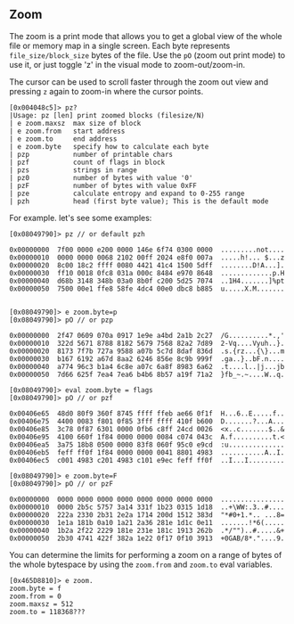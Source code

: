 ## Zoom 

The zoom is a print mode that allows you to get a global view of the whole file or memory map in a single screen. Each byte represents `file_size/block_size` bytes of the file. Use the `pO` (zoom out print mode) to use it, or just toggle 'z' in the visual mode to zoom-out/zoom-in.

The cursor can be used to scroll faster through the zoom out view and pressing `z` again to zoom-in where the cursor points.

    [0x004048c5]> pz?
    |Usage: pz [len] print zoomed blocks (filesize/N)
    | e zoom.maxsz  max size of block
    | e zoom.from   start address
    | e zoom.to     end address
    | e zoom.byte   specify how to calculate each byte
    | pzp           number of printable chars
    | pzf           count of flags in block
    | pzs           strings in range
    | pz0           number of bytes with value '0'
    | pzF           number of bytes with value 0xFF
    | pze           calculate entropy and expand to 0-255 range
    | pzh           head (first byte value); This is the default mode

    
For example. let's see some examples:

    [0x08049790]> pz // or default pzh

    0x00000000  7f00 0000 e200 0000 146e 6f74 0300 0000  .........not....
    0x00000010  0000 0000 0068 2102 00ff 2024 e8f0 007a  .....h!... $...z
    0x00000020  8c00 18c2 ffff 0080 4421 41c4 1500 5dff  ........D!A...].
    0x00000030  ff10 0018 0fc8 031a 000c 8484 e970 8648  .............p.H
    0x00000040  d68b 3148 348b 03a0 8b0f c200 5d25 7074  ..1H4.......]%pt
    0x00000050  7500 00e1 ffe8 58fe 4dc4 00e0 dbc8 b885  u.....X.M.......
 

    [0x08049790]> e zoom.byte=p
    [0x08049790]> pO // or pzp

    0x00000000  2f47 0609 070a 0917 1e9e a4bd 2a1b 2c27  /G..........*.,'
    0x00000010  322d 5671 8788 8182 5679 7568 82a2 7d89  2-Vq....Vyuh..}.
    0x00000020  8173 7f7b 727a 9588 a07b 5c7d 8daf 836d  .s.{rz...{\}...m
    0x00000030  b167 6192 a67d 8aa2 6246 856e 8c9b 999f  .ga..}..bF.n....
    0x00000040  a774 96c3 b1a4 6c8e a07c 6a8f 8983 6a62  .t....l..|j...jb
    0x00000050  7d66 625f 7ea4 7ea6 b4b6 8b57 a19f 71a2  }fb_~.~....W..q.

    [0x08049790]> eval zoom.byte = flags 
    [0x08049790]> pO // or pzf

    0x00406e65  48d0 80f9 360f 8745 ffff ffeb ae66 0f1f  H...6..E.....f..
    0x00406e75  4400 0083 f801 0f85 3fff ffff 410f b600  D.......?...A...
    0x00406e85  3c78 0f87 6301 0000 0fb6 c8ff 24cd 0026  <x..c.......$..&
    0x00406e95  4100 660f 1f84 0000 0000 0084 c074 043c  A.f..........t.<
    0x00406ea5  3a75 18b8 0500 0000 83f8 060f 95c0 e9cd  :u..............
    0x00406eb5  feff ff0f 1f84 0000 0000 0041 8801 4983  ...........A..I.
    0x00406ec5  c001 4983 c201 4983 c101 e9ec feff ff0f  ..I...I.........

    [0x08049790]> e zoom.byte=F
    [0x08049790]> pO // or pzF

    0x00000000  0000 0000 0000 0000 0000 0000 0000 0000  ................
    0x00000010  0000 2b5c 5757 3a14 331f 1b23 0315 1d18  ..+\WW:.3..#....
    0x00000020  222a 2330 2b31 2e2a 1714 200d 1512 383d  "*#0+1.*.. ...8=
    0x00000030  1e1a 181b 0a10 1a21 2a36 281e 1d1c 0e11  .......!*6(.....
    0x00000040  1b2a 2f22 2229 181e 231e 181c 1913 262b  .*/"")..#.....&+
    0x00000050  2b30 4741 422f 382a 1e22 0f17 0f10 3913  +0GAB/8*."....9.


You can determine the limits for performing a zoom on a range of bytes of the whole bytespace by using the `zoom.from` and `zoom.to` eval variables.

    [0x465D8810]> e zoom.
    zoom.byte = f
    zoom.from = 0
    zoom.maxsz = 512
    zoom.to = 118368???